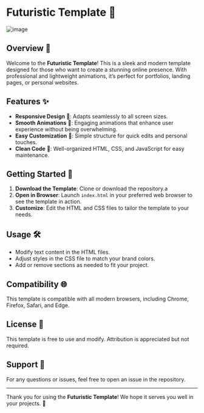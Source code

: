 # Futuristic Template 🚀
![image](https://github.com/user-attachments/assets/700fbd08-16f1-469e-afa5-e12e6327dc23)

## Overview 🌟

Welcome to the **Futuristic Template**! This is a sleek and modern template designed for those who want to create a stunning online presence. With professional and lightweight animations, it’s perfect for portfolios, landing pages, or personal websites.

## Features ✨

- **Responsive Design** 📱: Adapts seamlessly to all screen sizes.
- **Smooth Animations** 🎉: Engaging animations that enhance user experience without being overwhelming.
- **Easy Customization** 🎨: Simple structure for quick edits and personal touches.
- **Clean Code** 🧹: Well-organized HTML, CSS, and JavaScript for easy maintenance.

## Getting Started 🚀

1. **Download the Template**: Clone or download the repository.a
2. **Open in Browser**: Launch `index.html` in your preferred web browser to see the template in action.
3. **Customize**: Edit the HTML and CSS files to tailor the template to your needs.

## Usage 🛠️

- Modify text content in the HTML files.
- Adjust styles in the CSS file to match your brand colors.
- Add or remove sections as needed to fit your project.

## Compatibility 🌐

This template is compatible with all modern browsers, including Chrome, Firefox, Safari, and Edge.

## License 📜

This template is free to use and modify. Attribution is appreciated but not required.

## Support 🤝

For any questions or issues, feel free to open an issue in the repository.

---

Thank you for using the **Futuristic Template**! We hope it serves you well in your projects. 🌌

